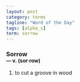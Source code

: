 ```yaml
---
layout: post
category: terms
tagline: "Word of the Day"
tags: [alpha_s]
term: sorrow
---
```


<h3>Sorrow<br/> <small>&mdash; v. (sor<span>&middot;</span>row)</small></h3>
<p><ol>
<li>to cut a groove in wood</li>
</ol></p>
